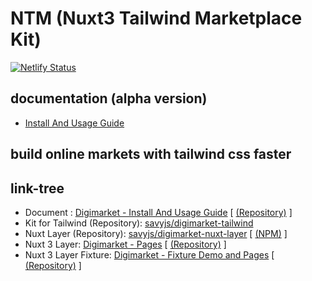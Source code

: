 
# NTM (Nuxt3 Tailwind Marketplace Kit)

[![Netlify Status](https://api.netlify.com/api/v1/badges/d32a9c9a-2986-40f8-b0f8-30de401b0808/deploy-status)](https://app.netlify.com/sites/diginuxt/deploys)

## documentation (alpha version)

- [Install And Usage Guide](https://digimarket.savyjs.com)

## build online markets with tailwind css faster



## link-tree

- Document : [Digimarket - Install And Usage Guide](https://digimarket.savyjs.com) [ [(Repository)](https://github.com/savyjs/digimarket)  ]
- Kit for Tailwind (Repository):  [savyjs/digimarket-tailwind](https://github.com/savyjs/digimarket-tailwind)
- Nuxt Layer (Repository): [savyjs/digimarket-nuxt-layer](https://github.com/savyjs/digimarket-nuxt-layer) [ [(NPM)](https://www.npmjs.com/package/digimarket-nuxt-layer) ]
- Nuxt 3 Layer:  [Digimarket - Pages](https://diginuxt.savyjs.com) [ [(Repository)](https://github.com/savyjs/digimarket-nuxt-layer)  ]
- Nuxt 3 Layer Fixture:  [Digimarket - Fixture Demo and Pages](https://diginuxt-fixture.savyjs.com) [ [(Repository)](https://github.com/savyjs/digimarket-nuxt)  ]
